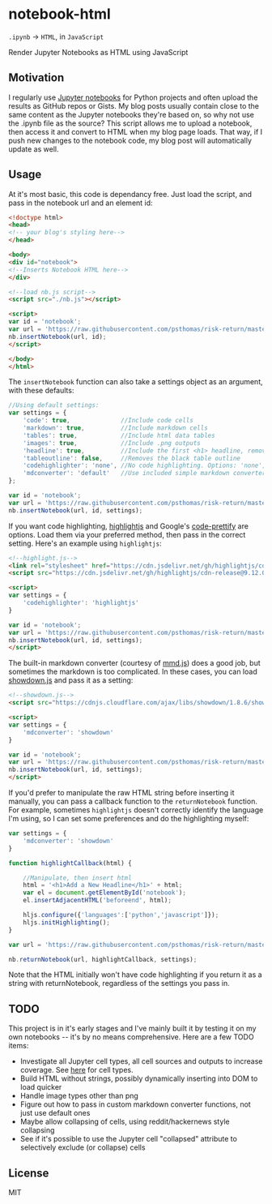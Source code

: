 # notebook-html

`.ipynb` -> `HTML`, in `JavaScript`

Render Jupyter Notebooks as HTML using JavaScript


## Motivation

I regularly use [Jupyter notebooks](https://jupyter.org/) for Python projects and often upload the results as GitHub repos or Gists.  My blog posts usually contain close to the same content as the Jupyter notebooks they're based on, so why not use the .ipynb file as the source?  This script allows me to upload a notebook, then access it and convert to HTML when my blog page loads.  That way, if I push new changes to the notebook code, my blog post will automatically update as well.  

## Usage

At it's most basic, this code is dependancy free.  Just load the script, and pass in the notebook url and an element id:

```html
<!doctype html>
<head>
<!-- your blog's styling here-->
</head>

<body>
<div id="notebook"> 
<!--Inserts Notebook HTML here-->
</div>

<!--load nb.js script-->
<script src="./nb.js"></script>

<script>
var id = 'notebook';
var url = 'https://raw.githubusercontent.com/psthomas/risk-return/master/returns.ipynb';
nb.insertNotebook(url, id);
</script>

</body>
</html>
```

The `insertNotebook` function can also take a settings object as an argument, with these defaults:

```javascript
//Using default settings:
var settings = {
    'code': true,              //Include code cells
    'markdown': true,          //Include markdown cells
    'tables': true,            //Include html data tables
    'images': true,            //Include .png outputs 
    'headline': true,          //Include the first <h1> headline, removing is useful if page has title already
    'tableoutline': false,     //Removes the black table outline
    'codehighlighter': 'none', //No code highlighting. Options: 'none', 'highlightjs', 'prettyprint'
    'mdconverter': 'default'   //Use included simple markdown converter.  Options: 'default', 'showdown'
};

var id = 'notebook';
var url = 'https://raw.githubusercontent.com/psthomas/risk-return/master/returns.ipynb';
nb.insertNotebook(url, id, settings);

```

If you want code highlighting, [highlightjs](https://github.com/isagalaev/highlight.js) and Google's [code-prettify](https://github.com/google/code-prettify) are options.  Load them via your preferred method, then pass in the correct setting.  Here's an example using `highlightjs`:

```html
<!--highlight.js-->
<link rel="stylesheet" href="https://cdn.jsdelivr.net/gh/highlightjs/cdn-release@9.12.0/build/styles/default.min.css">
<script src="https://cdn.jsdelivr.net/gh/highlightjs/cdn-release@9.12.0/build/highlight.min.js"></script>

<script>
var settings = {
    'codehighlighter': 'highlightjs'
}

var id = 'notebook';
var url = 'https://raw.githubusercontent.com/psthomas/risk-return/master/returns.ipynb';
nb.insertNotebook(url, id, settings);
</script>

```

The built-in markdown converter (courtesy of [mmd.js](https://github.com/p01/mmd.js/blob/master/mmd.js)) does a good job, but sometimes the markdown is too complicated.  In these cases, you can load [showdown.js](https://github.com/showdownjs/showdown) and pass it as a setting:

```html
<!--showdown.js-->
<script src="https://cdnjs.cloudflare.com/ajax/libs/showdown/1.8.6/showdown.min.js"></script>

<script>
var settings = {
    'mdconverter': 'showdown'
}

var id = 'notebook';
var url = 'https://raw.githubusercontent.com/psthomas/risk-return/master/returns.ipynb';
nb.insertNotebook(url, id, settings);
</script>

```

If you'd prefer to manipulate the raw HTML string before inserting it manually, you can pass a callback function to the `returnNotebook` function.  For example, sometimes `highlightjs` doesn't correctly identify the language I'm using, so I can set some preferences and do the highlighting myself:

```javascript
var settings = {
    'mdconverter': 'showdown'
}

function highlightCallback(html) {

    //Manipulate, then insert html
    html = '<h1>Add a New Headline</h1>' + html;
    var el = document.getElementById('notebook');
    el.insertAdjacentHTML('beforeend', html);

    hljs.configure({'languages':['python','javascript']});
    hljs.initHighlighting();
}

var url = 'https://raw.githubusercontent.com/psthomas/risk-return/master/returns.ipynb';

nb.returnNotebook(url, highlightCallback, settings);

```

Note that the HTML initially won't have code highlighting if you return it as a string with returnNotebook, regardless of the settings you pass in.  

## TODO

This project is in it's early stages and I've mainly built it by testing it on my own notebooks -- it's by no means comprehensive.  Here are a few TODO items:

* Investigate all Jupyter cell types, all cell sources and outputs to increase coverage.  See [here](https://nbformat.readthedocs.io/en/latest/format_description.html#notebook-file-format) for cell types.    
* Build HTML without strings, possibly dynamically inserting into DOM to load quicker  
* Handle image types other than png 
* Figure out how to pass in custom markdown converter functions, not just use default ones  
* Maybe allow collapsing of cells, using reddit/hackernews style collapsing
* See if it's possible to use the Jupyter cell "collapsed" attribute to selectively exclude (or collapse) cells 

## License

MIT
 
  

